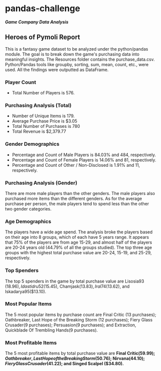 # pandas-challenge
    
***Game Company Data Analysis***

## Heroes of Pymoli Report

This is a fantasy game dataset to be analyzed under the python/pandas module. The goal is to break down the game's purchasing data into meaningful insights. The Resources folder contains the purchase_data.csv. Python/Pandas tools like groupby, sorting, sum, mean, count, etc., were used. All the findings were outputted as DataFrame.

### Player Count

* Total Number of Players is 576.

### Purchasing Analysis (Total)

* Number of Unique Items is 179.
* Average Purchase Price is $3.05
* Total Number of Purchases is 780
* Total Revenue is $2,379.77

### Gender Demographics

* Percentage and Count of Male Players is 84.03% and 484, respectively.
* Percentage and Count of Female Players is 14.06% and 81, respectively.
* Percentage and Count of Other / Non-Disclosed is 1.91% and 11, respectively.

### Purchasing Analysis (Gender)

There are more male players than the other genders. The male players also purchased more items than the different genders. As for the average purchase per person, the male players tend to spend less than the other two gender categories.

### Age Demographics

The players have a wide age spend. The analysis broke the players based on their age into 8 groups, which of each have 5 years range. It appears that 75% of the players are from age 15-29, and almost half of the players are 20-24 years old (44.79% of all the groups studied). The top three age groups with the highest total purchase value are 20-24, 15-19, and 25-29, respectively.

### Top Spenders

The top 5 spenders in the game by total purchase value are Lisosia93 ($18.96), Idastidru52 ($15.45), Chamjask($13.83), Iral74($13.62), and Iskadarya95($13.10).

### Most Popular Items

The 5 most popular items by purchase count are Final Critic (13 purchases); Oathbreaker, Last Hope of the Breaking Storm (12 purchases); Fiery Glass Crusader(9 purchases); Persuasion(9 purchases); and Extraction, Quickblade Of Trembling Hands(9 purchases). 

### Most Profitable Items

The 5 most profitable items by total purchase value are **Final Critic($59.99); Oathbreaker, Last Hope of the Breaking Storm ($50.76); Nirvana($44.10); Fiery Glass Crusader ($41.22); and Singed Scalpel ($34.80).**
